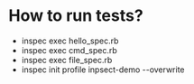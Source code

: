 # How to run tests?
- inspec exec hello_spec.rb
- inspec exec cmd_spec.rb
- inspec exec file_spec.rb
- inspec init profile inpsect-demo  --overwrite
